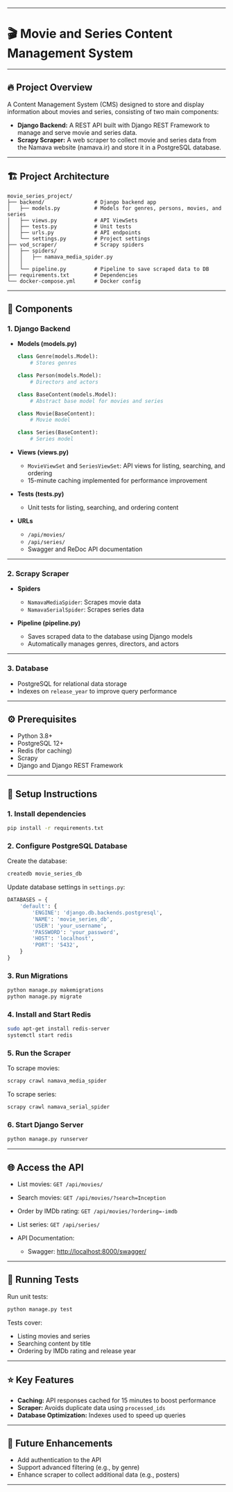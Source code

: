 
---

# 🎬 Movie and Series Content Management System

---

## 🔥 Project Overview

A Content Management System (CMS) designed to store and display information about movies and series, consisting of two main components:

* **Django Backend:** A REST API built with Django REST Framework to manage and serve movie and series data.
* **Scrapy Scraper:** A web scraper to collect movie and series data from the Namava website (namava.ir) and store it in a PostgreSQL database.

---

## 🏗️ Project Architecture

```plaintext
movie_series_project/
├── backend/                # Django backend app
│   ├── models.py           # Models for genres, persons, movies, and series
│   ├── views.py            # API ViewSets
│   ├── tests.py            # Unit tests
│   ├── urls.py             # API endpoints
│   └── settings.py         # Project settings
├── vod_scraper/            # Scrapy spiders
│   ├── spiders/
│   │   ├── namava_media_spider.py
│   │   
│   └── pipeline.py         # Pipeline to save scraped data to DB
├── requirements.txt        # Dependencies
└── docker-compose.yml      # Docker config
```

---

## 🧱 Components

### 1. Django Backend

* **Models (models.py)**

  ```python
  class Genre(models.Model):
      # Stores genres

  class Person(models.Model):
      # Directors and actors

  class BaseContent(models.Model):
      # Abstract base model for movies and series

  class Movie(BaseContent):
      # Movie model

  class Series(BaseContent):
      # Series model
  ```

* **Views (views.py)**

  * `MovieViewSet` and `SeriesViewSet`: API views for listing, searching, and ordering
  * 15-minute caching implemented for performance improvement

* **Tests (tests.py)**

  * Unit tests for listing, searching, and ordering content

* **URLs**

  * `/api/movies/`
  * `/api/series/`
  * Swagger and ReDoc API documentation

---

### 2. Scrapy Scraper

* **Spiders**

  * `NamavaMediaSpider`: Scrapes movie data
  * `NamavaSerialSpider`: Scrapes series data

* **Pipeline (pipeline.py)**

  * Saves scraped data to the database using Django models
  * Automatically manages genres, directors, and actors

---

### 3. Database

* PostgreSQL for relational data storage
* Indexes on `release_year` to improve query performance

---

## ⚙️ Prerequisites

* Python 3.8+
* PostgreSQL 12+
* Redis (for caching)
* Scrapy
* Django and Django REST Framework

---

## 🚀 Setup Instructions

### 1. Install dependencies

```bash
pip install -r requirements.txt
```

### 2. Configure PostgreSQL Database

Create the database:

```bash
createdb movie_series_db
```

Update database settings in `settings.py`:

```python
DATABASES = {
    'default': {
        'ENGINE': 'django.db.backends.postgresql',
        'NAME': 'movie_series_db',
        'USER': 'your_username',
        'PASSWORD': 'your_password',
        'HOST': 'localhost',
        'PORT': '5432',
    }
}
```

### 3. Run Migrations

```bash
python manage.py makemigrations
python manage.py migrate
```

### 4. Install and Start Redis

```bash
sudo apt-get install redis-server
systemctl start redis
```

### 5. Run the Scraper

To scrape movies:

```bash
scrapy crawl namava_media_spider
```

To scrape series:

```bash
scrapy crawl namava_serial_spider
```

### 6. Start Django Server

```bash
python manage.py runserver
```

---

## 🌐 Access the API

* List movies: `GET /api/movies/`
* Search movies: `GET /api/movies/?search=Inception`
* Order by IMDb rating: `GET /api/movies/?ordering=-imdb`
* List series: `GET /api/series/`
* API Documentation:

  * Swagger: [http://localhost:8000/swagger/](http://localhost:8000/swagger/)

---

## 🧪 Running Tests

Run unit tests:

```bash
python manage.py test
```

Tests cover:

* Listing movies and series
* Searching content by title
* Ordering by IMDb rating and release year

---

## ⭐ Key Features

* **Caching:** API responses cached for 15 minutes to boost performance
* **Scraper:** Avoids duplicate data using `processed_ids`
* **Database Optimization:** Indexes used to speed up queries

---

## 🔮 Future Enhancements

* Add authentication to the API
* Support advanced filtering (e.g., by genre)
* Enhance scraper to collect additional data (e.g., posters)

---

